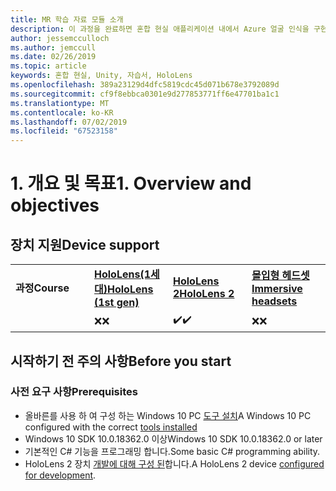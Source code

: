 ```yaml
---
title: MR 학습 자료 모듈 소개
description: 이 과정을 완료하면 혼합 현실 애플리케이션 내에서 Azure 얼굴 인식을 구현하는 방법을 이해할 수 있습니다.
author: jessemcculloch
ms.author: jemccull
ms.date: 02/26/2019
ms.topic: article
keywords: 혼합 현실, Unity, 자습서, HoloLens
ms.openlocfilehash: 389a23129d4dfc5819cdc45d071b678e3792089d
ms.sourcegitcommit: cf9f8ebbca0301e9d277853771ff6e47701ba1c1
ms.translationtype: MT
ms.contentlocale: ko-KR
ms.lasthandoff: 07/02/2019
ms.locfileid: "67523158"
---
```

# <a name="1-overview-and-objectives"></a><span data-ttu-id="23465-104">1. 개요 및 목표</span><span class="sxs-lookup"><span data-stu-id="23465-104">1. Overview and objectives</span></span>

## <a name="device-support"></a><span data-ttu-id="23465-105">장치 지원</span><span class="sxs-lookup"><span data-stu-id="23465-105">Device support</span></span>

<table>
    <colgroup>
    <col width="25%" />
    <col width="25%" />
    <col width="25%" />
    <col width="25%" />
    </colgroup>
    <tr>
        <td><span data-ttu-id="23465-106"><strong>과정</strong></span><span class="sxs-lookup"><span data-stu-id="23465-106"><strong>Course</strong></span></span></td>
        <td><span data-ttu-id="23465-107"><a href="hololens-hardware-details.md"><strong>HoloLens(1세대)</strong></a></span><span class="sxs-lookup"><span data-stu-id="23465-107"><a href="hololens-hardware-details.md"><strong>HoloLens (1st gen)</strong></a></span></span></td>
        <td><span data-ttu-id="23465-108"><a href="https://www.microsoft.com/en-us/hololens/hardware"><strong>HoloLens 2</strong></a></span><span class="sxs-lookup"><span data-stu-id="23465-108"><a href="https://www.microsoft.com/en-us/hololens/hardware"><strong>HoloLens 2</strong></a></span></span></td>
        <td><span data-ttu-id="23465-109"><a href="immersive-headset-hardware-details.md"><strong>몰입형 헤드셋</strong></a></span><span class="sxs-lookup"><span data-stu-id="23465-109"><a href="immersive-headset-hardware-details.md"><strong>Immersive headsets</strong></a></span></span></td>
    </tr>
     <tr>
        <td></td>
        <td><span data-ttu-id="23465-110">❌</span><span class="sxs-lookup"><span data-stu-id="23465-110">❌</span></span></td>
        <td><span data-ttu-id="23465-111">✔️</span><span class="sxs-lookup"><span data-stu-id="23465-111">✔️</span></span></td>
        <td><span data-ttu-id="23465-112">❌</span><span class="sxs-lookup"><span data-stu-id="23465-112">❌</span></span></td>
    </tr>
</table>

## <a name="before-you-start"></a><span data-ttu-id="23465-113">시작하기 전 주의 사항</span><span class="sxs-lookup"><span data-stu-id="23465-113">Before you start</span></span>

### <a name="prerequisites"></a><span data-ttu-id="23465-114">사전 요구 사항</span><span class="sxs-lookup"><span data-stu-id="23465-114">Prerequisites</span></span>

* <span data-ttu-id="23465-115">올바른를 사용 하 여 구성 하는 Windows 10 PC [도구 설치](install-the-tools.md)</span><span class="sxs-lookup"><span data-stu-id="23465-115">A Windows 10 PC configured with the correct [tools installed](install-the-tools.md)</span></span>
* <span data-ttu-id="23465-116">Windows 10 SDK 10.0.18362.0 이상</span><span class="sxs-lookup"><span data-stu-id="23465-116">Windows 10 SDK 10.0.18362.0 or later</span></span>
* <span data-ttu-id="23465-117">기본적인 C# 기능을 프로그래밍 합니다.</span><span class="sxs-lookup"><span data-stu-id="23465-117">Some basic C# programming ability.</span></span>
* <span data-ttu-id="23465-118">HoloLens 2 장치 [개발에 대해 구성 된](using-visual-studio.md#enabling-developer-mode)합니다.</span><span class="sxs-lookup"><span data-stu-id="23465-118">A HoloLens 2 device [configured for development](using-visual-studio.md#enabling-developer-mode).</span></span>
